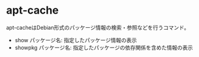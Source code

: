 # apt-cache

apt-cacheはDebian形式のパッケージ情報の検索・参照などを行うコマンド。

- show パッケージ名: 指定したパッケージ情報の表示
- showpkg パッケージ名: 指定したパッケージの依存関係を含めた情報の表示

